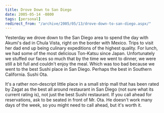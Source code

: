 ```yaml
---
title: Drove Down to San Diego
date: 2005-05-14 -0800
tags: [personal]
redirect_from: "/archive/2005/05/13/drove-down-to-san-diego.aspx/"
---
```


Yesterday we drove down to the San Diego area to spend the day with
Akumi's dad in Chula Vista, right on the border with Mexico. Trips to
visit her dad end up being culinary expeditions of the highest quality.
For lunch, we had some of the most delicious Ton-Katsu since Japan.
Unfortunately we stuffed our faces so much that by the time we went to
dinner, we were still a bit full and couldn't enjoy the meal. Which was
too bad because we went to the best Sushi place in San Diego. Perhaps
the best in Southern California. Sushi Ota.

It's a rather non-descript little place in a small strip mall that has
been rated by Zagat as the best all around restaurant in San Diego (not
sure what its current rating is), not just the best Sushi restaurant. If
you call ahead for reservations, ask to be seated in front of Mr. Ota.
He doesn't work many days of the week, so you might need to call ahead,
but it's worth it.

